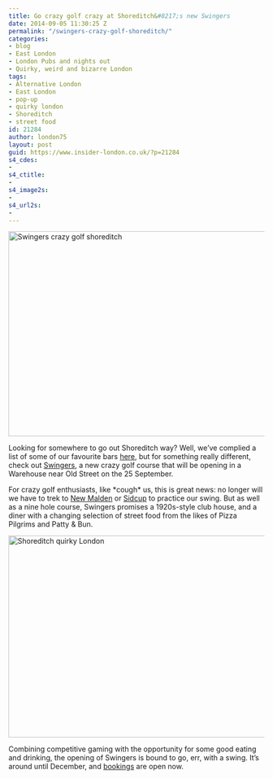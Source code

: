 ```yaml
---
title: Go crazy golf crazy at Shoreditch&#8217;s new Swingers
date: 2014-09-05 11:30:25 Z
permalink: "/swingers-crazy-golf-shoreditch/"
categories:
- blog
- East London
- London Pubs and nights out
- Quirky, weird and bizarre London
tags:
- Alternative London
- East London
- pop-up
- quirky london
- Shoreditch
- street food
id: 21284
author: london75
layout: post
guid: https://www.insider-london.co.uk/?p=21284
s4_cdes:
- 
s4_ctitle:
- 
s4_image2s:
- 
s4_url2s:
- 
---
```


[<img class="aligncenter wp-image-21287 size-full" src="/wp-content/uploads/2014/09/Swingers-course-illustration1.jpg" alt="Swingers crazy golf shoreditch" width="569" height="403" />](/wp-content/uploads/2014/09/Swingers-course-illustration1.jpg)

Looking for somewhere to go out Shoreditch way? Well, we&#8217;ve complied a list of some of our favourite bars <a href="/shoreditch-bars-drinking-guide-london/" target="_blank">here</a>, but for something really different, check out <a href="http://swingersldn.co.uk/" target="_blank">Swingers</a>, a new crazy golf course that will be opening in a Warehouse near Old Street on the 25 September.

For crazy golf enthusiasts, like \*cough\* us, this is great news: no longer will we have to trek to <a href="http://www.jurassicencounter.com/" target="_blank">New Malden</a> or <a href="http://www.worldofgolf.co.uk/golf-centres/sidcup/lost-island-encounter/" target="_blank">Sidcup</a> to practice our swing. But as well as a nine hole course, Swingers promises a 1920s-style club house, and a diner with a changing selection of street food from the likes of Pizza Pilgrims and Patty & Bun.

[<img class="aligncenter wp-image-21288 size-full" src="/wp-content/uploads/2014/09/Swingers-clubhouse-illustration.jpg" alt="Shoreditch quirky London" width="569" height="397" />](/wp-content/uploads/2014/09/Swingers-clubhouse-illustration.jpg)

Combining competitive gaming with the opportunity for some good eating and drinking, the opening of Swingers is bound to go, err, with a swing. It&#8217;s around until December, and <a href="http://swingersldn.co.uk/events/category/swinger/" target="_blank">bookings</a> are open now.